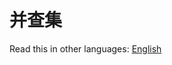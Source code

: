 # 并查集

Read this in other languages: [English](https://github.com/geekhall/algorithms/tree/main/data-structures/disjoints-sets/RADME.en-US.md)
